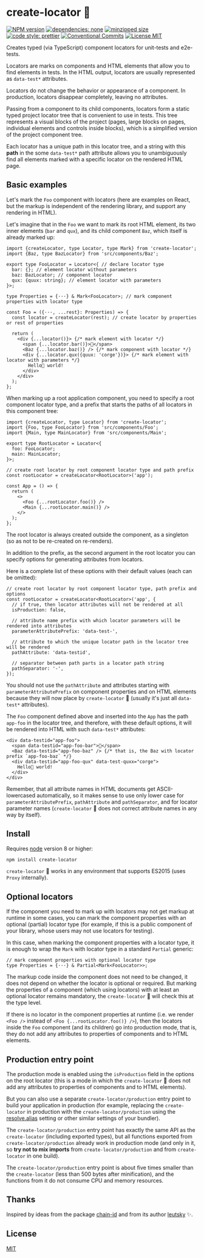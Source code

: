 # create-locator 📌

[![NPM version][npm-image]][npm-url]
[![dependencies: none][dependencies-none-image]][dependencies-none-url]
[![minzipped size][size-image]][size-url]
[![code style: prettier][prettier-image]][prettier-url]
[![Conventional Commits][conventional-commits-image]][conventional-commits-url]
[![License MIT][license-image]][license-url]

Creates typed (via TypeScript) component locators for unit-tests and e2e-tests.

Locators are marks on components and HTML elements that allow you to find elements in tests.
In the HTML output, locators are usually represented as `data-test*` attributes.

Locators do not change the behavior or appearance of a component.
In production, locators disappear completely, leaving no attributes.

Passing from a component to its child components, locators form a static typed project locator tree
that is convenient to use in tests. This tree represents a visual blocks of the project
(pages, large blocks on pages, individual elements and controls inside blocks),
which is a simplified version of the project component tree.

Each locator has a unique path in this locator tree, and a string with this **path**
in the some `data-test*` path attribute allows you to unambiguously find all elements
marked with a specific locator on the rendered HTML page.

## Basic examples

Let's mark the `Foo` component with locators (here are examples on React,
but the markup is independent of the rendering library, and support any rendering in HTML).

Let's imagine that in the `Foo` we want to mark its root HTML element,
its two inner elements (`bar` and `qux`), and its child component `Baz`,
which itself is already marked up:

```tsx
import {createLocator, type Locator, type Mark} from 'create-locator';
import {Baz, type BazLocator} from 'src/components/Baz';

export type FooLocator = Locator<{ // declare locator type
  bar: {}; // element locator without parameters
  baz: BazLocator; // component locator
  qux: {quux: string}; // element locator with parameters
}>;

type Properties = {···} & Mark<FooLocator>; // mark component properties with locator type

const Foo = ({···, ...rest}: Properties) => {
  const locator = createLocator(rest); // create locator by properties or rest of properties

  return (
    <div {...locator()}> {/* mark element with locator */}
      <span {...locator.bar()}>📌</span>
      <Baz {...locator.baz()} /> {/* mark component with locator */}
      <div {...locator.qux({quux: 'corge'})}> {/* mark element with locator with parameters */}
        Hello👋 world!
      </div>
    </div>
  );
};
```

When marking up a root application component, you need to specify a root component locator type,
and a prefix that starts the paths of all locators in this component tree:

```tsx
import {createLocator, type Locator} from 'create-locator';
import {Foo, type FooLocator} from 'src/components/Foo';
import {Main, type MainLocator} from 'src/components/Main';

export type RootLocator = Locator<{
  foo: FooLocator;
  main: MainLocator;
}>;

// create root locator by root component locator type and path prefix
const rootLocator = createLocator<RootLocator>('app');

const App = () => {
  return (
    <>
      <Foo {...rootLocator.foo()} />
      <Main {...rootLocator.main()} />
    </>
  );
};
```

The root locator is always created outside the component, as a singleton
(so as not to be re-created on re-renders).

In addition to the prefix, as the second argument in the root locator
you can specify options for generating attributes from locators.

Here is a complete list of these options with their default values (each can be omitted):

```tsx
// create root locator by root component locator type, path prefix and options
const rootLocator = createLocator<RootLocator>('app', {
  // if true, then locator attributes will not be rendered at all
  isProduction: false,

  // attribute name prefix with which locator parameters will be rendered into attributes
  parameterAttributePrefix: 'data-test-',

  // attribute to which the unique locator path in the locator tree will be rendered
  pathAttribute: 'data-testid',

  // separator between path parts in a locator path string
  pathSeparator: '-',
});
```

You should not use the `pathAttribute` and attributes starting with `parameterAttributePrefix`
on component properties and on HTML elements because they will now place by `create-locator` 📌
(usually it's just all `data-test*` attributes).

The `Foo` component defined above and inserted into the `App` has the path `app-foo`
in the locator tree, and therefore, with these default options,
it will be rendered into HTML with such `data-test*` attributes:

```tsx
<div data-testid="app-foo">
  <span data-testid="app-foo-bar">📌</span>
  <Baz data-testid="app-foo-baz" /> {/* that is, the Baz with locator prefix `app-foo-baz` */}
  <div data-testid="app-foo-qux" data-test-quxx="corge">
    Hello👋 world!
  </div>
</div>
```

Remember, that all attribute names in HTML documents get ASCII-lowercased automatically,
so it makes sense to use only lower case for `parameterAttributePrefix`, `pathAttribute`
and `pathSeparator`, and for locator parameter names
(`create-locator` 📌 does not correct attribute names in any way by itself).

## Install

Requires [node](https://nodejs.org/en/) version 8 or higher:

```sh
npm install create-locator
```

`create-locator` 📌 works in any environment that supports ES2015 (uses `Proxy` internally).

## Optional locators

If the component you need to mark up with locators may not get markup at runtime in some cases,
you can mark the component properties with an optional (partial) locator type
(for example, if this is a public component of your library, whose users may not use locators for testing).

In this case, when marking the component properties with a locator type,
it is enough to wrap the `Mark` with locator type in a standard `Partial` generic:

```tsx
// mark component properties with optional locator type
type Properties = {···} & Partial<Mark<FooLocator>>;
```

The markup code inside the component does not need to be changed, it does not depend on whether
the locator is optional or required. But marking the properties of a component
(which using locators) with at least an optional locator remains mandatory,
the `create-locator` 📌 will check this at the type level.

If there is no locator in the component properties at runtime
(i.e. we render `<Foo />` instead of `<Foo {...rootLocator.foo()} />`), then the locators
inside the `Foo` component (and its children) go into production mode, that is,
they do not add any attributes to properties of components and to HTML elements.

## Production entry point

The production mode is enabled using the `isProduction` field in the options on the root locator
(this is a mode in which the `create-locator` 📌 does not add any attributes to
properties of components and to HTML elements).

But you can also use a separate `create-locator/production` entry point to build
your application in production (for example, replacing the `create-locator` in production with the
`create-locator/production` using the [resolve.alias](https://webpack.js.org/configuration/resolve/#resolvealias)
setting or other similar settings of your bundler).

The `create-locator/production` entry point has exactly the same API as the `create-locator`
(including exported types), but all functions exported from `create-locator/production` already work
in production mode (and only in it, so **try not to mix imports** from `create-locator/production`
and from `create-locator` in one build).

The `create-locator/production` entry point is about five times smaller than the `create-locator`
(less than 500 bytes after minification), and the functions from it do not consume CPU and memory resources.

## Thanks

Inspired by ideas from the package [chain-id](https://www.npmjs.com/package/chain-id)
and from its author [leutsky](https://github.com/leutsky) ✨.

## License

[MIT][license-url]

[conventional-commits-image]: https://img.shields.io/badge/Conventional_Commits-1.0.0-yellow.svg 'The Conventional Commits specification'
[conventional-commits-url]: https://www.conventionalcommits.org/en/v1.0.0/
[dependencies-none-image]: https://img.shields.io/badge/dependencies-none-success.svg 'No dependencies'
[dependencies-none-url]: https://github.com/joomcode/create-locator/blob/main/package.json
[license-image]: https://img.shields.io/badge/license-MIT-blue.svg 'The MIT License'
[license-url]: LICENSE
[npm-image]: https://img.shields.io/npm/v/create-locator.svg 'create-locator'
[npm-url]: https://www.npmjs.com/package/create-locator
[prettier-image]: https://img.shields.io/badge/code_style-prettier-ff69b4.svg 'Prettier code formatter'
[prettier-url]: https://prettier.io/
[size-image]: https://img.shields.io/bundlephobia/minzip/create-locator 'create-locator'
[size-url]: https://bundlephobia.com/

